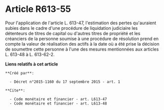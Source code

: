 # Article R613-55

Pour l'application de l'article L. 613-47, l'estimation des pertes qu'auraient subies dans le cadre d'une procédure de
liquidation judiciaire les détenteurs de titres de capital ou d'autres titres de propriété et les créanciers de la personne
soumise à une procédure de résolution prend en compte la valeur de réalisation des actifs à la date où a été prise la
décision de soumettre cette personne à l'une des mesures mentionnées aux articles L. 613-48 à L. 613-62-2.

**Liens relatifs à cet article**

	**Créé par**:

	  - Décret n°2015-1160 du 17 septembre 2015 - art. 1

	**Cite**:

	  - Code monétaire et financier - art. L613-47
	  - Code monétaire et financier - art. L613-48
